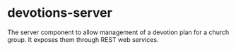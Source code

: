 # devotions-server
The server component to allow management of a devotion plan for a church group. It exposes them through REST web services.
